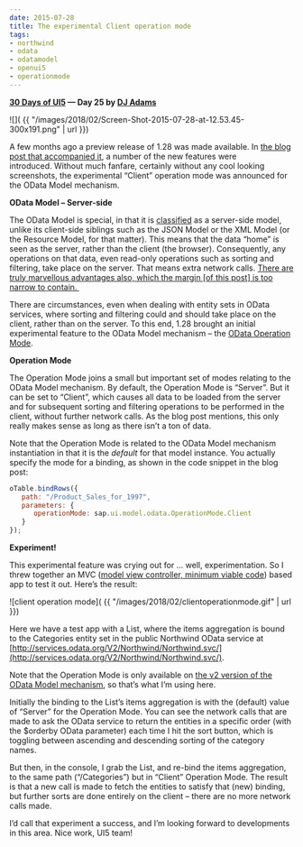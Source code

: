 ```yaml
---
date: 2015-07-28
title: The experimental Client operation mode
tags:
- northwind
- odata
- odatamodel
- openui5
- operationmode
---
```


**[30 Days of UI5](/blog/posts/2015/07/04/30-days-of-ui5/) &mdash; Day 25 by [DJ Adams](//qmacro.org/about/)**

![]( {{ "/images/2018/02/Screen-Shot-2015-07-28-at-12.53.45-300x191.png" | url }})

A few months ago a preview release of 1.28 was made available. In [the blog post that accompanied it](http://openui5.tumblr.com/post/113243652527/new-openui5-preview-release-1-28), a number of the new features were introduced. Without much fanfare, certainly without any cool looking screenshots, the experimental “Client” operation mode was announced for the OData Model mechanism.

**OData Model – Server-side**

The OData Model is special, in that it is [classified](https://openui5.hana.ondemand.com/#docs/guide/e1b625940c104b558e52f47afe5ddb4f.html) as a server-side model, unlike its client-side siblings such as the JSON Model or the XML Model (or the Resource Model, for that matter). This means that the data “home” is seen as the server, rather than the client (the browser). Consequently, any operations on that data, even read-only operations such as sorting and filtering, take place on the server. That means extra network calls. [There are truly marvellous advantages also, which the margin [of this post] is too narrow to contain. ](https://en.wikipedia.org/wiki/Fermat%27s_Last_Theorem#Fermat.27s_conjecture)

There are circumstances, even when dealing with entity sets in OData services, where sorting and filtering could and should take place on the client, rather than on the server. To this end, 1.28 brought an initial experimental feature to the OData Model mechanism – the [OData Operation Mode](https://openui5.hana.ondemand.com/#docs/api/symbols/sap.ui.model.odata.OperationMode.html).

**Operation Mode**

The Operation Mode joins a small but important set of modes relating to the OData Model mechanism. By default, the Operation Mode is “Server”. But it can be set to “Client”, which causes all data to be loaded from the server and for subsequent sorting and filtering operations to be performed in the client, without further network calls. As the blog post mentions, this only really makes sense as long as there isn’t a ton of data.

Note that the Operation Mode is related to the OData Model mechanism instantiation in that it is the *default* for that model instance. You actually specify the mode for a binding, as shown in the code snippet in the blog post:

```javascript
oTable.bindRows({
   path: "/Product_Sales_for_1997",
   parameters: {
      operationMode: sap.ui.model.odata.OperationMode.Client
   }
});
```

**Experiment!**

This experimental feature was crying out for … well, experimentation. So I threw together an MVC ([model view controller, minimum viable code](/blog/posts/2015/07/21/mvc-model-view-controller-minimum-viable-code/)) based app to test it out. Here’s the result:

![client operation mode]( {{ "/images/2018/02/clientoperationmode.gif" | url }})

Here we have a test app with a List, where the items aggregation is bound to the Categories entity set in the public Northwind OData service at [http://services.odata.org/V2/Northwind/Northwind.svc/](http://services.odata.org/V2/Northwind/Northwind.svc/).

Note that the Operation Mode is only available on [the v2 version of the OData Model mechanism](https://openui5.hana.ondemand.com/#docs/api/symbols/sap.ui.model.odata.v2.ODataModel.html#constructor), so that’s what I’m using here.

Initially the binding to the List’s items aggregation is with the (default) value of “Server” for the Operation Mode. You can see the network calls that are made to ask the OData service to return the entities in a specific order (with the $orderby OData parameter) each time I hit the sort button, which is toggling between ascending and descending sorting of the category names.

But then, in the console, I grab the List, and re-bind the items aggregation, to the same path (“/Categories”) but in “Client” Operation Mode. The result is that a new call is made to fetch the entities to satisfy that (new) binding, but further sorts are done entirely on the client – there are no more network calls made.

I’d call that experiment a success, and I’m looking forward to developments in this area. Nice work, UI5 team!
